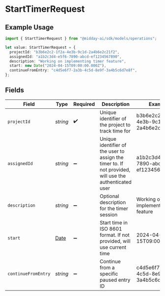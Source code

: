 # StartTimerRequest

## Example Usage

```typescript
import { StartTimerRequest } from "@midday-ai/sdk/models/operations";

let value: StartTimerRequest = {
  projectId: "b3b6e2c2-1f2a-4e3b-9c1d-2a4b6e2c21f2",
  assignedId: "a1b2c3d4-e5f6-7890-abcd-ef1234567890",
  description: "Working on implementing timer feature",
  start: new Date("2024-04-15T09:00:00.000Z"),
  continueFromEntry: "c4d5e6f7-2a3b-4c5d-8e9f-3a4b5c6d7e8f",
};
```

## Fields

| Field                                                                                                  | Type                                                                                                   | Required                                                                                               | Description                                                                                            | Example                                                                                                |
| ------------------------------------------------------------------------------------------------------ | ------------------------------------------------------------------------------------------------------ | ------------------------------------------------------------------------------------------------------ | ------------------------------------------------------------------------------------------------------ | ------------------------------------------------------------------------------------------------------ |
| `projectId`                                                                                            | *string*                                                                                               | :heavy_check_mark:                                                                                     | Unique identifier of the project to track time for                                                     | b3b6e2c2-1f2a-4e3b-9c1d-2a4b6e2c21f2                                                                   |
| `assignedId`                                                                                           | *string*                                                                                               | :heavy_minus_sign:                                                                                     | Unique identifier of the user to assign the timer to. If not provided, will use the authenticated user | a1b2c3d4-e5f6-7890-abcd-ef1234567890                                                                   |
| `description`                                                                                          | *string*                                                                                               | :heavy_minus_sign:                                                                                     | Optional description for the timer session                                                             | Working on implementing timer feature                                                                  |
| `start`                                                                                                | [Date](https://developer.mozilla.org/en-US/docs/Web/JavaScript/Reference/Global_Objects/Date)          | :heavy_minus_sign:                                                                                     | Start time in ISO 8601 format. If not provided, will use current time                                  | 2024-04-15T09:00:00.000Z                                                                               |
| `continueFromEntry`                                                                                    | *string*                                                                                               | :heavy_minus_sign:                                                                                     | Continue from a specific paused entry ID                                                               | c4d5e6f7-2a3b-4c5d-8e9f-3a4b5c6d7e8f                                                                   |